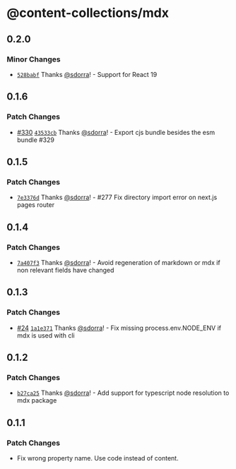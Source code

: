 # @content-collections/mdx

## 0.2.0

### Minor Changes

- [`528babf`](https://github.com/sdorra/content-collections/commit/528babf319581f32438b021ff344a27d54f75d7f) Thanks [@sdorra](https://github.com/sdorra)! - Support for React 19

## 0.1.6

### Patch Changes

- [#330](https://github.com/sdorra/content-collections/pull/330) [`43533cb`](https://github.com/sdorra/content-collections/commit/43533cb47f3387efc7729989a2e9e2675e7cb05b) Thanks [@sdorra](https://github.com/sdorra)! - Export cjs bundle besides the esm bundle #329

## 0.1.5

### Patch Changes

- [`7e3376d`](https://github.com/sdorra/content-collections/commit/7e3376d4faaa9150798f0b25870946bc5ae7ee66) Thanks [@sdorra](https://github.com/sdorra)! - #277 Fix directory import error on next.js pages router

## 0.1.4

### Patch Changes

- [`7a407f3`](https://github.com/sdorra/content-collections/commit/7a407f3c6a116dcfe2234279be4bdc333bbf89b8) Thanks [@sdorra](https://github.com/sdorra)! - Avoid regeneration of markdown or mdx if non relevant fields have changed

## 0.1.3

### Patch Changes

- [#24](https://github.com/sdorra/content-collections/pull/24) [`1a1e371`](https://github.com/sdorra/content-collections/commit/1a1e3719e21f33936b02c39a5680f20c34219b62) Thanks [@sdorra](https://github.com/sdorra)! - Fix missing process.env.NODE_ENV if mdx is used with cli

## 0.1.2

### Patch Changes

- [`b27ca25`](https://github.com/sdorra/content-collections/commit/b27ca2505c1916e9d0232f2d726faaadbc14b982) Thanks [@sdorra](https://github.com/sdorra)! - Add support for typescript node resolution to mdx package

## 0.1.1

### Patch Changes

- Fix wrong property name. Use code instead of content.
